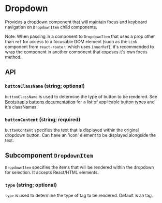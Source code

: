 # Dropdown

Provides a dropdown component that will maintain focus and keyboard navigation on `DropdownItem` child components.

Note: When passing in a component to `DropdownItem` that uses a prop other than `ref` for access to a focusable DOM element (such as the `Link` component from `react-router`, which uses `innerRef`), it's recommended to wrap the component in another component that exposes it's own focus method.

## API

### `buttonClassName` (string; optional)
`buttonClassName` is used to determine the type of button to be rendered. See [Bootstrap's buttons documentation](https://getbootstrap.com/docs/4.0/components/buttons/) for a list of applicable button types and it's classNames.

### `buttonContent` (string; required)
`buttonContent` specifies the text that is displayed within the original dropdown button. Can have an 'icon' element to be displayed alongside the text.

## Subcomponent `DropdownItem`
`DropdownItem` specifies the items that will be rendered within the dropdown for selection.  It accepts React/HTML elements.

### `type` (string; optional)
`type` is used to determine the type of tag to be rendered. Default is an <a></a> tag.
